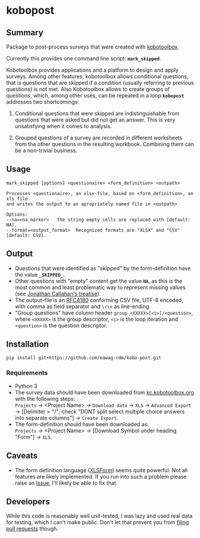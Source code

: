 # kobopost

## Summary

Package to post-process surveys that were created with [kobotoolbox](http://www.kobotoolbox.org).

Currently this provides one command line script: **`mark_skipped`**.

Kobotoolbox provides applications and a platform to design and apply surveys. Among other features, kobotoolbox allows conditional questions, that is questions that are skipped if a condition (usually referring to previous questions) is not met. Also Kobotoolbox allows to create groups of questions, which, among other uses, can be repeated in a loop.**`kobopost`** addresses two shortcomings:

1. Conditional questions that were skipped are indistinguishable from questions that were asked but did not get an answer. This is very unsatisfying when it comes to analysis.

2. Grouped questions of a survey are recorded in different worksheets from the other questions in the resulting workbook. Combining them can be a non-trivial business.

## Usage

```
mark_skipped [options] <questionaire> <form_definition> <outpath>

Processes <questionaire>, an xlsx-file, based on <form_definition>, an xls file
and writes the output to an apropriately named file in <outpath>

Options:
--na=<na_marker>   The string empty cells are replaced with [default: NA].
--format=<output_format>  Recognized formats are "XLSX" and "CSV" [default: CSV].
```

## Output

+ Questions that were identified as "skipped" by the form-definition have the value **`_SKIPPED_`**.
+ Other questions with "empty" content get the value **`NA`**, as this is the most common and least problematic way to represent missing values (see [Jonathan Callahan's treatise](http://mazamascience.com/WorkingWithData/?p=343)).
+ The output-file is an [RFC4180](https://www.ietf.org/rfc/rfc4180.txt) conforming CSV file, UTF-8 encoded, with comma as field separator and `\r\n` as line-ending.
+ "Group questions" have column header `group_<XXXXX>[<i>]/<question>`, where `<XXXXX>` is the group descriptor, `<i>` is the loop iteration and `<question>` is the question descriptor.

## Installation

`pip install git+https://github.com/eawag-rdm/kobo-post.git`

### Requirements

+ Python 3
+ The survey data should have been downloaded from [kc.kobotoolbox.org](https://kc.kobotoolbox.org) with the following steps:    
`Projects` -> \<Project Name\> -> `Download data` -> `XLS` -> `Advanced Export` -> [Delimiter = "/"; check "DONT split select multiple choice answers into separate columns"] -> `Create Export`.
+ The form-definition should have been downloaded as:   
`Projects` -> \<Project Name\> -> [Download Symbol under heading "Form"] -> `XLS`.

## Caveats

+ The form definition language ([XLSForm](http://xlsform.org/)) seems quite powerful. Not all features are likely implemented. If you run into such a problem please raise an [Issue](https://github.com/eawag-rdm/koboforms/issues), I'll likely be able to fix that.

## Developers

While this code is reasonably well unit-tested, I was lazy and used real data for testing, which I can't make public. Don't let that prevent you from [filing pull requests](https://github.com/eawag-rdm/koboforms/pulls) though.
